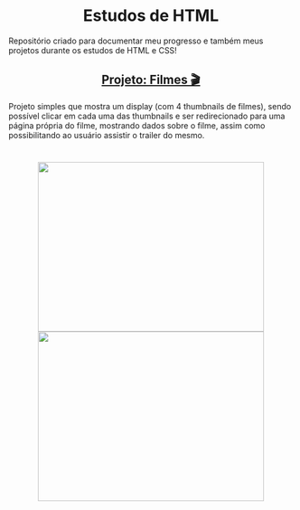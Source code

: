 <h1 align=center> Estudos de HTML </h1> 
Repositório criado para documentar meu progresso e também meus projetos durante os estudos de HTML e CSS!
 
<h2 align = center> <a href="https://github.com/GabIkejima/estudos-html/tree/main/projeto-filmes-css">Projeto: Filmes 🎬</a></h2>
Projeto simples que mostra um display (com 4 thumbnails de filmes), sendo possível clicar em cada uma das thumbnails e ser redirecionado para uma página própria do filme, mostrando dados sobre o filme, assim como possibilitando ao usuário assistir o trailer do mesmo.

<h1 align = center>
  <img src="https://cdn.discordapp.com/attachments/850914965824077844/1074766116448112711/image.png" height="300" width="400">
  <img src="https://cdn.discordapp.com/attachments/850914965824077844/1074766791387131944/image.png" height="300" width="400"
</h1>
